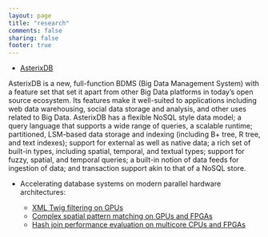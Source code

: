 ```yaml
---
layout: page
title: "research"
comments: false
sharing: false
footer: true
---
```


* [AsterixDB](http://asterix.ics.uci.edu/)

AsterixDB is a new, full-function BDMS (Big Data Management System) with a feature set that set it apart from other Big Data platforms in today’s open source ecosystem. Its features make it well-suited to applications including web data warehousing, social data storage and analysis, and other uses related to Big Data. AsterixDB has a flexible NoSQL style data model; a query language that supports a wide range of queries, a scalable runtime; partitioned, LSM-based data storage and indexing (including B+ tree, R tree, and text indexes); support for external as well as native data; a rich set of built-in types, including spatial, temporal, and textual types; support for fuzzy, spatial, and temporal queries; a built-in notion of data feeds for ingestion of data; and transaction support akin to that of a NoSQL store.

* Accelerating database systems on modern parallel hardware architectures:

	* <a href="/publications/iabsalyamov_adms2013.pdf" onclick="var that=this;_gaq.push(['_trackEvent','Download','PDF',this.href]);setTimeout(function(){location.href=that.href;},200);return false;">XML Twig filtering on GPUs</a>
	* <a href="/publications/geoinformatica2014.pdf" onclick="var that=this;_gaq.push(['_trackEvent','Download','PDF',this.href]);setTimeout(function(){location.href=that.href;},200);return false;">Complex spatial pattern matching on GPUs and FPGAs</a>
	* <a href="/publications/cidr2014.pdf" onclick="var that=this;_gaq.push(['_trackEvent','Download','PDF',this.href]);setTimeout(function(){location.href=that.href;},200);return false;">Hash join performance evaluation on multicore CPUs and FPGAs</a>
